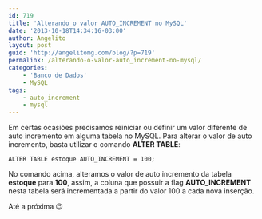 ```yaml
---
id: 719
title: 'Alterando o valor AUTO_INCREMENT no MySQL'
date: '2013-10-18T14:34:16-03:00'
author: Angelito
layout: post
guid: 'http://angelitomg.com/blog/?p=719'
permalink: /alterando-o-valor-auto_increment-no-mysql/
categories:
    - 'Banco de Dados'
    - MySQL
tags:
    - auto_increment
    - mysql
---
```


Em certas ocasiões precisamos reiniciar ou definir um valor diferente de auto incremento em alguma tabela no MySQL. Para alterar o valor de auto incremento, basta utilizar o comando **ALTER TABLE**:

`ALTER TABLE estoque AUTO_INCREMENT = 100;`

No comando acima, alteramos o valor de auto incremento da tabela **estoque** para **100**, assim, a coluna que possuir a flag **AUTO\_INCREMENT** nesta tabela será incrementada a partir do valor 100 a cada nova inserção.

Até a próxima 😉